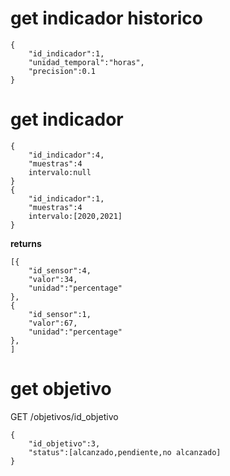 # get indicador historico
```
{
    "id_indicador":1,
    "unidad_temporal":"horas",
    "precision":0.1
}
```
# get indicador
```
{
    "id_indicador":4,
    "muestras":4
    intervalo:null
}
{
    "id_indicador":1,
    "muestras":4
    intervalo:[2020,2021]
}
```
**returns**
```
[{
    "id_sensor":4,
    "valor":34,
    "unidad":"percentage"
},
{
    "id_sensor":1,
    "valor":67,
    "unidad":"percentage"
},
]
```

# get objetivo

GET /objetivos/id_objetivo
```
{
    "id_objetivo":3,
    "status":[alcanzado,pendiente,no alcanzado]
}
```

